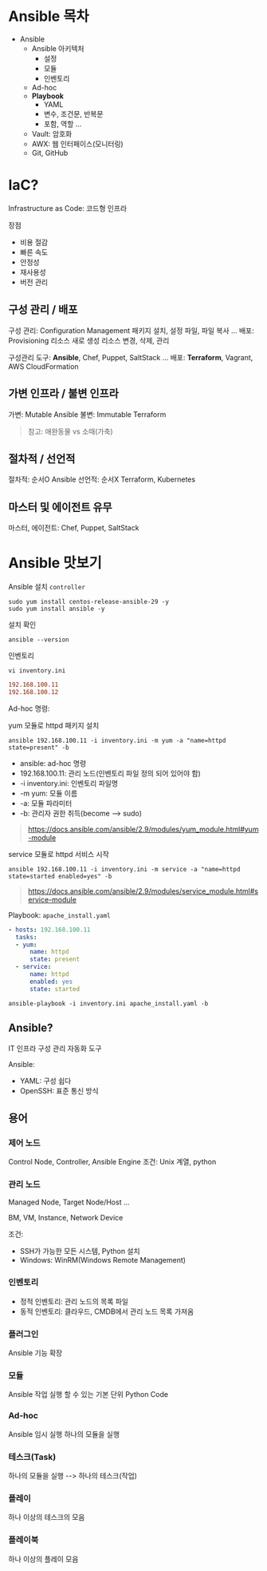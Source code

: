 # Ansible 목차
- Ansible
	- Ansible 아키텍처
		- 설정
		- 모듈
		- 인벤토리
	- Ad-hoc
	- **Playbook**
		- YAML
		- 변수, 조건문, 반복문
		- 포함, 역할 ...
	- Vault: 암호화
	- AWX: 웹 인터페이스(모니터링)
	- Git, GitHub

# IaC?
Infrastructure as Code: 코드형 인프라

장점
- 비용 절감
- 빠른 속도
- 안정성
- 재사용성
- 버전 관리

## 구성 관리 / 배포
구성 관리: Configuration Management
	 패키지 설치, 설정 파일, 파일 복사 ...
배포: Provisioning
	리소스 새로 생성
	리소스 변경, 삭제, 관리

구성관리 도구: **Ansible**, Chef, Puppet, SaltStack ...
배포: **Terraform**, Vagrant, AWS CloudFormation

## 가변 인프라 / 불변 인프라
가변: Mutable
	Ansible
불변: Immutable
	Terraform

> 참고: 애완동물 vs 소때(가축)

## 절차적 / 선언적
절차적: 순서O
	Ansible
선언적: 순서X
	Terraform, Kubernetes

## 마스터 및 에이전트 유무
마스터, 에이전트: Chef, Puppet, SaltStack

# Ansible 맛보기

Ansible 설치
`controller`
```
sudo yum install centos-release-ansible-29 -y
sudo yum install ansible -y
```

설치 확인
```
ansible --version
```

인벤토리
```
vi inventory.ini
```
```ini
192.168.100.11
192.168.100.12
```

Ad-hoc 명령: 

yum 모듈로 httpd 패키지 설치
```
ansible 192.168.100.11 -i inventory.ini -m yum -a "name=httpd state=present" -b
```
- ansible: ad-hoc 명령
- 192.168.100.11: 관리 노드(인벤토리 파일 정의 되어 있어야 함)
- -i inventory.ini: 인벤토리 파일명
- -m yum: 모듈 이름
- -a: 모듈 파라미터
- -b: 관리자 권한 취득(become --> sudo)

> https://docs.ansible.com/ansible/2.9/modules/yum_module.html#yum-module

service 모듈로 httpd 서비스 시작
```
ansible 192.168.100.11 -i inventory.ini -m service -a "name=httpd state=started enabled=yes" -b
```

> https://docs.ansible.com/ansible/2.9/modules/service_module.html#service-module


Playbook:
`apache_install.yaml`
```yaml
- hosts: 192.168.100.11
  tasks:
  - yum:
      name: httpd
      state: present
  - service:
      name: httpd
      enabled: yes
      state: started
```

```
ansible-playbook -i inventory.ini apache_install.yaml -b
```


## Ansible?

IT 인프라 구성 관리 자동화 도구

Ansible: 
- YAML: 구성 쉽다
- OpenSSH: 표준 통신 방식

## 용어
### 제어 노드
Control Node, Controller, Ansible Engine
조건: Unix 계열, python

### 관리 노드
Managed Node, Target Node/Host ...

BM, VM, Instance, Network Device

조건: 
- SSH가 가능한 모든 시스템, Python 설치
- Windows: WinRM(Windows Remote Management)

### 인벤토리
- 정적 인벤토리: 관리 노드의 목록 파일
- 동적 인벤토리: 클라우드, CMDB에서 관리 노드 목록 가져옴

### 플러그인
Ansible 기능 확장

### 모듈
Ansible 작업 실행 할 수 있는 기본 단위
Python Code

### Ad-hoc
Ansible 임시 실행
하나의 모듈을 실행

### 테스크(Task)
하나의 모듈을 실행 --> 하나의 테스크(작업)

### 플레이
하나 이상의 테스크의 모음

### 플레이북
하나 이상의 플레이 모음


